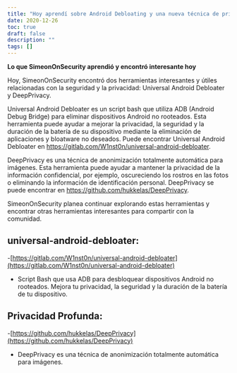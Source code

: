 ```yaml
---
title: "Hoy aprendí sobre Android Debloating y una nueva técnica de privacidad"
date: 2020-12-26
toc: true
draft: false
description: ""
tags: []
---
```


**Lo que SimeonOnSecurity aprendió y encontró interesante hoy**

Hoy, SimeonOnSecurity encontró dos herramientas interesantes y útiles relacionadas con la seguridad y la privacidad: Universal Android Debloater y DeepPrivacy.

Universal Android Debloater es un script bash que utiliza ADB (Android Debug Bridge) para eliminar dispositivos Android no rooteados. Esta herramienta puede ayudar a mejorar la privacidad, la seguridad y la duración de la batería de su dispositivo mediante la eliminación de aplicaciones y bloatware no deseados. Puede encontrar Universal Android Debloater en https://gitlab.com/W1nst0n/universal-android-debloater.

DeepPrivacy es una técnica de anonimización totalmente automática para imágenes. Esta herramienta puede ayudar a mantener la privacidad de la información confidencial, por ejemplo, oscureciendo los rostros en las fotos o eliminando la información de identificación personal. DeepPrivacy se puede encontrar en https://github.com/hukkelas/DeepPrivacy.

SimeonOnSecurity planea continuar explorando estas herramientas y encontrar otras herramientas interesantes para compartir con la comunidad.

## universal-android-debloater:
-[https://gitlab.com/W1nst0n/universal-android-debloater](https://gitlab.com/W1nst0n/universal-android-debloater)
- Script Bash que usa ADB para desbloquear dispositivos Android no rooteados. Mejora tu privacidad, la seguridad y la duración de la batería de tu dispositivo.

## Privacidad Profunda:
-[https://github.com/hukkelas/DeepPrivacy](https://github.com/hukkelas/DeepPrivacy)
- DeepPrivacy es una técnica de anonimización totalmente automática para imágenes.
